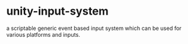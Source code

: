 # unity-input-system
a scriptable generic event based input system which can be used for various platforms and inputs.
